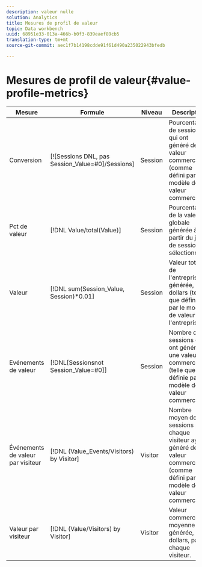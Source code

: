 ```yaml
---
description: valeur nulle
solution: Analytics
title: Mesures de profil de valeur
topic: Data workbench
uuid: 68951e33-013a-466b-b0f3-839eaef89cb5
translation-type: tm+mt
source-git-commit: aec1f7b14198cdde91f61d490a235022943bfedb

---
```



# Mesures de profil de valeur{#value-profile-metrics}

| Mesure | Formule | Niveau | Description |
|---|---|---|---|
| Conversion | [![Sessions DNL, pas Session_Value=#0]/Sessions] | Session | Pourcentage de sessions qui ont généré de la valeur commerciale (comme défini par le modèle de valeur commerciale). |
| Pct de valeur | [!DNL Value/total(Value)] | Session | Pourcentage de la valeur globale générée à partir du jeu de sessions sélectionné. |
| Valeur | [!DNL sum(Session_Value, Session)*0.01] | Session | Valeur totale de l&#39;entreprise générée, en dollars (telle que définie par le modèle de valeur de l&#39;entreprise). |
| Evénements de valeur | [!DNL[Sessionsnot Session_Value=#0]] | Session | Nombre de sessions qui ont généré une valeur commerciale (telle que définie par le modèle de valeur commerciale). |
| Événements de valeur par visiteur | [!DNL (Value_Events/Visitors) by Visitor] | Visitor | Nombre moyen de sessions pour chaque visiteur ayant généré de la valeur commerciale (comme défini par le modèle de valeur commerciale). |
| Valeur par visiteur | [!DNL (Value/Visitors) by Visitor] | Visitor | Valeur commerciale moyenne générée, en dollars, par chaque visiteur. |
